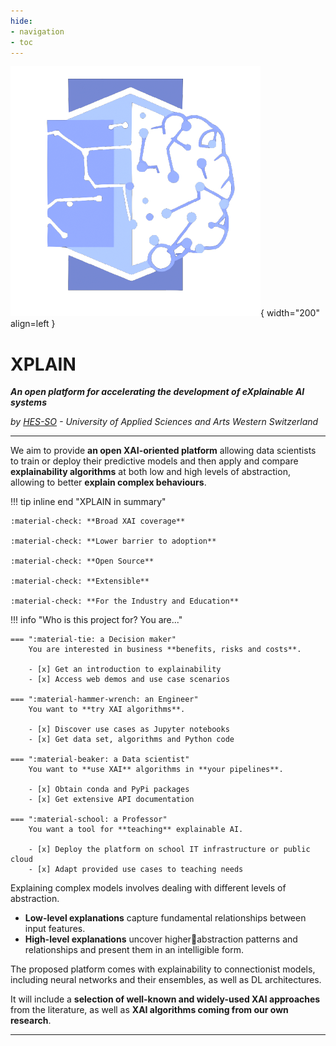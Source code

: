```yaml
---
hide:
- navigation
- toc
---
```


![Logo](assets/logo.png){ width="200" align=left }

# XPLAIN

***An open platform for accelerating the development of eXplainable AI systems***

*by [HES-SO](./team) - University of Applied Sciences and Arts Western Switzerland*

***

We aim to provide **an open XAI-oriented platform** allowing data scientists to train or
deploy their predictive models and then apply and compare **explainability algorithms** at both low and
high levels of abstraction, allowing to better **explain complex behaviours**.


!!! tip inline end "XPLAIN in summary"

    :material-check: **Broad XAI coverage**

    :material-check: **Lower barrier to adoption**

    :material-check: **Open Source**

    :material-check: **Extensible**

    :material-check: **For the Industry and Education**

!!! info "Who is this project for? You are..."

    === ":material-tie: a Decision maker"
        You are interested in business **benefits, risks and costs**.

        - [x] Get an introduction to explainability
        - [x] Access web demos and use case scenarios

    === ":material-hammer-wrench: an Engineer"
        You want to **try XAI algorithms**.

        - [x] Discover use cases as Jupyter notebooks
        - [x] Get data set, algorithms and Python code

    === ":material-beaker: a Data scientist"
        You want to **use XAI** algorithms in **your pipelines**.

        - [x] Obtain conda and PyPi packages
        - [x] Get extensive API documentation

    === ":material-school: a Professor"
        You want a tool for **teaching** explainable AI.

        - [x] Deploy the platform on school IT infrastructure or public cloud
        - [x] Adapt provided use cases to teaching needs


Explaining complex models involves dealing with different levels of abstraction.

* **Low-level explanations** capture fundamental relationships between input features.
* **High-level explanations** uncover higherabstraction patterns and relationships and present them
in an intelligible form.

The proposed platform comes with explainability to connectionist models, including neural
networks and their ensembles, as well as DL architectures.

It will include a **selection of well-known and widely-used XAI approaches** from the literature,
as well as **XAI algorithms coming from our own research**.

***

